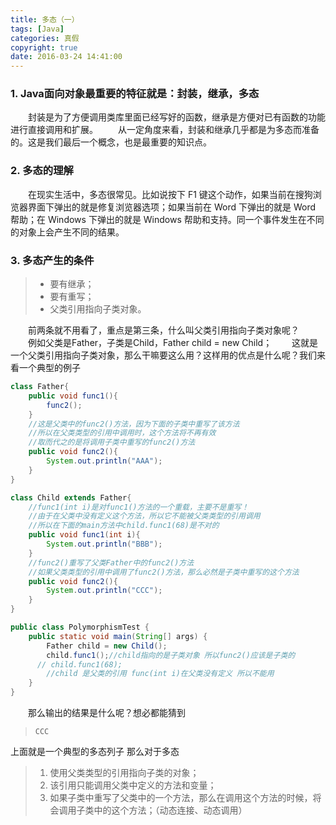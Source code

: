 ```yaml
---
title: 多态（一）
tags: [Java]
categories: 真假
copyright: true
date: 2016-03-24 14:41:00
---
```


### 1. Java面向对象最重要的特征就是：封装，继承，多态 ###
　　封装是为了方便调用类库里面已经写好的函数，继承是方便对已有函数的功能进行直接调用和扩展。 
　　从一定角度来看，封装和继承几乎都是为多态而准备的。这是我们最后一个概念，也是最重要的知识点。
### 2. 多态的理解 ###
 　　在现实生活中，多态很常见。比如说按下 F1 键这个动作，如果当前在搜狗浏览器界面下弹出的就是修复浏览器选项；如果当前在 Word 下弹出的就是 Word 帮助；在 Windows 下弹出的就是 Windows 帮助和支持。同一个事件发生在不同的对象上会产生不同的结果。
### 3. 多态产生的条件 ###
 <!--more-->
 >- 要有继承；
 >- 要有重写；
 >- 父类引用指向子类对象。　　

　　前两条就不用看了，重点是第三条，什么叫父类引用指向子类对象呢？ 
　　例如父类是Father，子类是Child，Father child = new Child；
　　这就是一个父类引用指向子类对象，那么干嘛要这么用？这样用的优点是什么呢？我们来看一个典型的例子
``` java
class Father{ 
    public void func1(){ 
        func2(); 
    } 
    //这是父类中的func2()方法，因为下面的子类中重写了该方法 
    //所以在父类类型的引用中调用时，这个方法将不再有效 
    //取而代之的是将调用子类中重写的func2()方法 
    public void func2(){ 
        System.out.println("AAA"); 
    } 
} 

class Child extends Father{ 
    //func1(int i)是对func1()方法的一个重载，主要不是重写！
    //由于在父类中没有定义这个方法，所以它不能被父类类型的引用调用 
    //所以在下面的main方法中child.func1(68)是不对的 
    public void func1(int i){ 
        System.out.println("BBB"); 
    } 
    //func2()重写了父类Father中的func2()方法 
    //如果父类类型的引用中调用了func2()方法，那么必然是子类中重写的这个方法 
    public void func2(){ 
        System.out.println("CCC"); 
    } 
} 

public class PolymorphismTest { 
    public static void main(String[] args) { 
        Father child = new Child(); 
        child.func1();//child指向的是子类对象 所以func2()应该是子类的
      // child.func1(68);
        //child 是父类的引用 func(int i)在父类没有定义 所以不能用
    } 
}
```
　　那么输出的结果是什么呢？想必都能猜到
>```CCC```

上面就是一个典型的多态列子 那么对于多态
> 1. 使用父类类型的引用指向子类的对象；
> 2. 该引用只能调用父类中定义的方法和变量；
> 3. 如果子类中重写了父类中的一个方法，那么在调用这个方法的时候，将会调用子类中的这个方法；（动态连接、动态调用）
